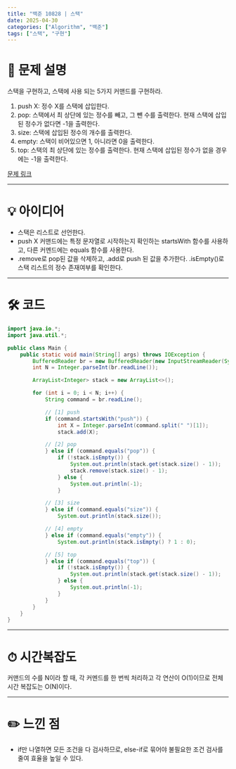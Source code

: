 ```yaml
---
title: "백준 10828 | 스택"
date: 2025-04-30
categories: ["Algorithm", "백준"]
tags: ["스택", "구현"]
---
```


# 📝 문제 설명

스택을 구현하고, 스택에 사용 되는 5가지 커맨드를 구현하라.
1. push X: 정수 X를 스택에 삽입한다.
2. pop: 스택에서 최 상단에 있는 정수를 빼고, 그 뺀 수를 출력한다. 현재 스택에 삽입된 정수가 없다면 -1을 출력한다.
3. size: 스택에 삽입된 정수의 개수를 출력한다.
4. empty: 스택이 비어있으면 1, 아니라면 0을 출력한다.
5. top: 스택의 최 상단에 있는 정수를 출력한다. 현재 스택에 삽입된 정수가 없을 경우에는 -1을 출력한다.

[문제 링크](https://www.acmicpc.net/problem/10828)

---

# 💡 아이디어

- 스택은 리스트로 선언한다.
- push X 커맨드에는 특정 문자열로 시작하는지 확인하는 startsWith 함수를 사용하고, 다른 커멘드에는 equals 함수를 사용한다.
- .remove로 pop된 값을 삭제하고, .add로 push 된 값을 추가한다. .isEmpty()로 스택 리스트의 정수 존재여부를 확인한다.

---

# 🛠 코드

```java
import java.io.*;
import java.util.*;

public class Main {
    public static void main(String[] args) throws IOException {
        BufferedReader br = new BufferedReader(new InputStreamReader(System.in));
        int N = Integer.parseInt(br.readLine());

        ArrayList<Integer> stack = new ArrayList<>();

        for (int i = 0; i < N; i++) {
            String command = br.readLine();

            // [1] push
            if (command.startsWith("push")) {
                int X = Integer.parseInt(command.split(" ")[1]);
                stack.add(X);

            // [2] pop
            } else if (command.equals("pop")) {
                if (!stack.isEmpty()) {
                    System.out.println(stack.get(stack.size() - 1));
                    stack.remove(stack.size() - 1);
                } else {
                    System.out.println(-1);
                }

            // [3] size
            } else if (command.equals("size")) {
                System.out.println(stack.size());

            // [4] empty
            } else if (command.equals("empty")) {
                System.out.println(stack.isEmpty() ? 1 : 0);

            // [5] top
            } else if (command.equals("top")) {
                if (!stack.isEmpty()) {
                    System.out.println(stack.get(stack.size() - 1));
                } else {
                    System.out.println(-1);
                }
            }
        }
    }
}
```

---

# ⏱ 시간복잡도
커맨드의 수를 N이라 할 때, 각 커멘드를 한 번씩 처리하고 각 연산이 O(1)이므로 전체 시간 복잡도는 O(N)이다.

---

# ✏️ 느낀 점

- if만 나열하면 모든 조건을 다 검사하므로, else-if로 묶어야 불필요한 조건 검사를 줄여 효율을 높일 수 있다.
